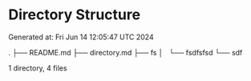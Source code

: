 # Directory Structure

Generated at: Fri Jun 14 12:05:47 UTC 2024

.
├── README.md
├── directory.md
├── fs
│   └── fsdfsfsd
└── sdf

1 directory, 4 files
